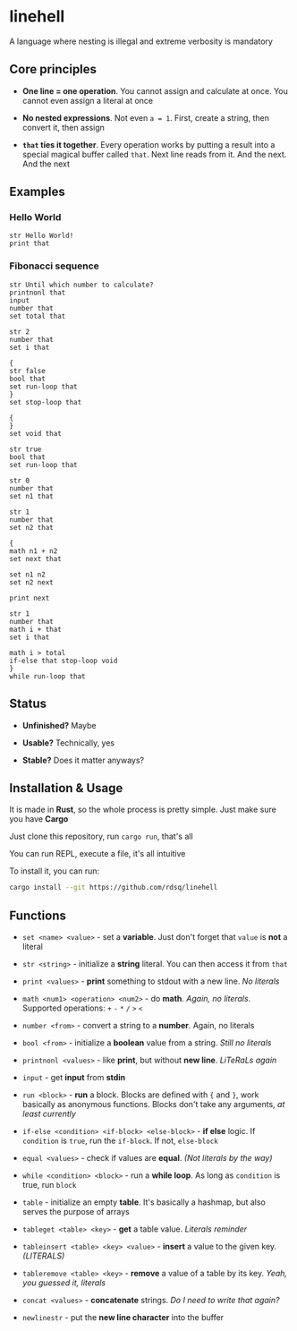 # linehell

A language where nesting is illegal and extreme verbosity is mandatory

## Core principles

- **One line = one operation**. You cannot assign and calculate at once. You cannot even assign a literal at once

- **No nested expressions**. Not even `a = 1`. First, create a string, then convert it, then assign

- **`that` ties it together**. Every operation works by putting a result into a special magical buffer called `that`. Next line reads from it. And the next. And the next

## Examples

### Hello World

```linehell
str Hello World!
print that
```

### Fibonacci sequence

```linehell
str Until which number to calculate? 
printnonl that
input
number that
set total that

str 2
number that
set i that

{
str false
bool that
set run-loop that
}
set stop-loop that

{
}
set void that

str true
bool that
set run-loop that

str 0
number that
set n1 that

str 1
number that
set n2 that

{
math n1 + n2
set next that

set n1 n2
set n2 next

print next

str 1
number that
math i + that
set i that

math i > total
if-else that stop-loop void
}
while run-loop that
```

## Status

- **Unfinished?** Maybe

- **Usable?** Technically, yes

- **Stable?** Does it matter anyways?

## Installation & Usage

It is made in **Rust**, so the whole process is pretty simple. Just make sure you have **Cargo**

Just clone this repository, run `cargo run`, that's all

You can run REPL, execute a file, it's all intuitive

To install it, you can run:

```sh
cargo install --git https://github.com/rdsq/linehell
```

## Functions

- `set <name> <value>` - set a **variable**. Just don't forget that `value` is **not** a literal

- `str <string>` - initialize a **string** literal. You can then access it from `that`

- `print <values>` - **print** something to stdout with a new line. *No literals*

- `math <num1> <operation> <num2>` - do **math**. *Again, no literals*. Supported operations: `+` `-` `*` `/` `>` `<`

- `number <from>` - convert a string to a **number**. Again, no literals

- `bool <from>` - initialize a **boolean** value from a string. *Still no literals*

- `printnonl <values>` - like **print**, but without **new line**. *LiTeRaLs again*

- `input` - get **input** from **stdin**

- `run <block>` - **run** a block. Blocks are defined with `{` and `}`, work basically as anonymous functions. Blocks don't take any arguments, *at least currently*

- `if-else <condition> <if-block> <else-block>` - **if else** logic. If `condition` is `true`, run the `if-block`. If not, `else-block`

- `equal <values>` - check if values are **equal**. *(Not literals by the way)*

- `while <condition> <block>` - run a **while loop**. As long as `condition` is true, run `block`

- `table` - initialize an empty **table**. It's basically a hashmap, but also serves the purpose of arrays

- `tableget <table> <key>` - **get** a table value. *Literals reminder*

- `tableinsert <table> <key> <value>` - **insert** a value to the given key. *(LITERALS)*

- `tableremove <table> <key>` - **remove** a value of a table by its key. *Yeah, you guessed it, literals*

- `concat <values>` - **concatenate** strings. *Do I need to write that again?*

- `newlinestr` - put the **new line character** into the buffer
